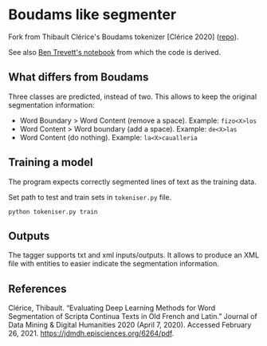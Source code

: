 # Boudams like segmenter

Fork from Thibault Clérice's Boudams tokenizer [Clérice 2020] ([repo](https://github.com/PonteIneptique/boudams)).

See also [Ben Trevett's notebook](https://github.com/bentrevett/pytorch-seq2seq/blob/master/5%20-%20Convolutional%20Sequence%20to%20Sequence%20Learning.ipynb)
from which the code is derived. 

## What differs from Boudams

Three classes are predicted, instead of two. This allows to keep the original segmentation 
information:
- Word Boundary > Word Content (remove a space). Example: `fizo<X>los`
- Word Content > Word boundary (add a space). Example: `de<X>las`
- Word Content (do nothing). Example: `la<X>caualleria`

## Training a model

The program expects correctly segmented lines of text as the training data.

Set path to test and train sets in `tokeniser.py` file. 

`python tokeniser.py train`


## Outputs

The tagger supports txt and xml inputs/outputs.
It allows to produce an XML file with entities to easier
indicate the segmentation information.


## References

Clérice, Thibault. “Evaluating Deep Learning Methods for Word Segmentation of Scripta Continua Texts in Old French and Latin.” Journal of Data Mining & Digital Humanities 2020 (April 7, 2020). Accessed February 26, 2021. https://jdmdh.episciences.org/6264/pdf.
